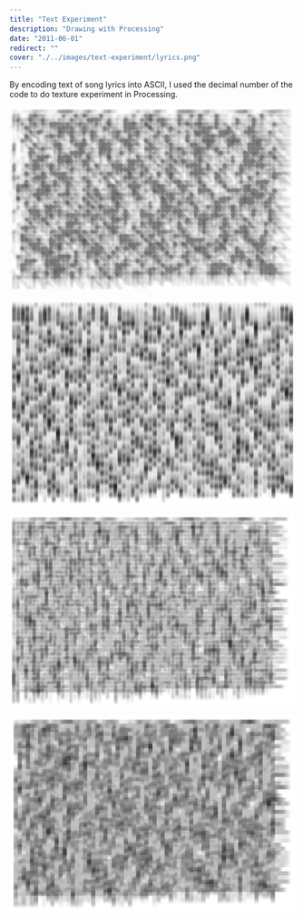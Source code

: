 ```yaml
---
title: "Text Experiment"
description: "Drawing with Processing"
date: "2011-06-01"
redirect: ""
cover: "./../images/text-experiment/lyrics.png"
---
```

<div class="text">
By encoding text of song lyrics into ASCII, I used the decimal number of the code to do texture experiment in Processing.
</div>

![Line Drawing](./../images/text-experiment/11.png)

![Line Drawing](./../images/text-experiment/22.png)

![Line Drawing](./../images/text-experiment/33.png)

![Line Drawing](./../images/text-experiment/44.png)
